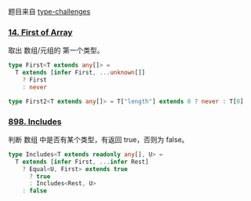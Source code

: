 题目来自 [type-challenges](https://github.com/type-challenges/type-challenges)

### [14. First of Array](https://github.com/type-challenges/type-challenges/blob/main/questions/00014-easy-first/README.md)

取出 数组/元组的 第一个类型。

```ts
type First<T extends any[]> =
  T extends [infer First, ...unknown[]]
    ? First
    : never

type First2<T extends any[]> = T["length"] extends 0 ? never : T[0]
```

### [898. Includes](https://github.com/type-challenges/type-challenges/blob/main/questions/00898-easy-includes/README.md)

判断 数组 中是否有某个类型，有返回 true，否则为 false。

```ts
type Includes<T extends readonly any[], U> =
  T extends [infer First, ...infer Rest]
    ? Equal<U, First> extends true
      ? true
      : Includes<Rest, U>
    : false
```
